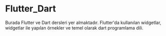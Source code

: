 # Flutter_Dart
Burada Flutter ve Dart dersleri yer almaktadır.
Flutter'da kullanılan widgetlar, widgetlar ile yapılan örnekler ve temel olarak dart programlama dili.